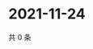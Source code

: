# 2021-11-24

共 0 条

<!-- BEGIN WEIBO -->
<!-- 最后更新时间 Wed Nov 24 2021 10:23:55 GMT+0800 (China Standard Time) -->

<!-- END WEIBO -->
